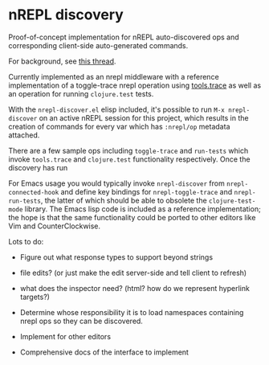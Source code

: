 # nREPL discovery

Proof-of-concept implementation for nREPL auto-discovered ops and
corresponding client-side auto-generated commands.

For background, see [this thread](https://groups.google.com/group/clojure-tools/browse_thread/thread/c08b628a9af8346d).

Currently implemented as an nrepl middleware with a reference
implementation of a toggle-trace nrepl operation using
[tools.trace](https://github.com/clojure/tools.trace) as well as an
operation for running `clojure.test` tests.

With the `nrepl-discover.el` elisp included, it's possible to run `M-x
nrepl-discover` on an active nREPL session for this project, which
results in the creation of commands for every var which has
`:nrepl/op` metadata attached.

There are a few sample ops including `toggle-trace` and `run-tests`
which invoke `tools.trace` and `clojure.test` functionality
respectively. Once the discovery has run

For Emacs usage you would typically invoke `nrepl-discover` from
`nrepl-connected-hook` and define key bindings for
`nrepl-toggle-trace` and `nrepl-run-tests`, the latter of which should
be able to obsolete the `clojure-test-mode` library. The Emacs lisp
code is included as a reference implementation; the hope is that the
same functionality could be ported to other editors like Vim and
CounterClockwise.

Lots to do:

* Figure out what response types to support beyond strings
 * file edits? (or just make the edit server-side and tell client to refresh)
 * what does the inspector need? (html? how do we represent hyperlink targets?)

* Determine whose responsibility it is to load namespaces containing nrepl ops so they can be discovered.

* Implement for other editors

* Comprehensive docs of the interface to implement
